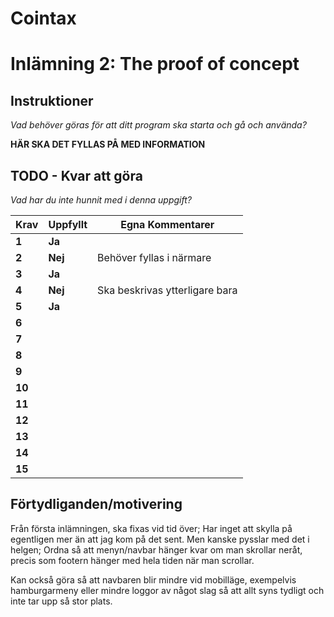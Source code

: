 # Cointax
# Inlämning 2: The proof of concept

## Instruktioner

*Vad behöver göras för att ditt program ska starta och gå och använda?*

**HÄR SKA DET FYLLAS PÅ MED INFORMATION**

## TODO - Kvar att göra

*Vad har du inte hunnit med i denna uppgift?*

 |Krav|Uppfyllt|Egna Kommentarer|
 |---|---|---|
|**1**  |**Ja**| |
|**2**  |**Nej**| Behöver fyllas i närmare|
|**3**  |**Ja**| |
|**4**  |**Nej**| Ska beskrivas ytterligare bara |
|**5**  |**Ja**| |
|**6**  || |
|**7**  || |
|**8**  || |
|**9**  || |
|**10**  || |
|**11**  || |
|**12**  || |
|**13**  || |
|**14**  || |
|**15**  || |

## Förtydliganden/motivering



Från första inlämningen, ska fixas vid tid över;
Har inget att skylla på egentligen mer än att jag kom på det sent. Men kanske pysslar med det i helgen; Ordna så att menyn/navbar hänger kvar om man skrollar neråt, precis som footern hänger med hela tiden när man scrollar.

Kan också göra så att navbaren blir mindre vid mobilläge, exempelvis hamburgarmeny eller mindre loggor av något slag så att allt syns tydligt och inte tar upp så stor plats.